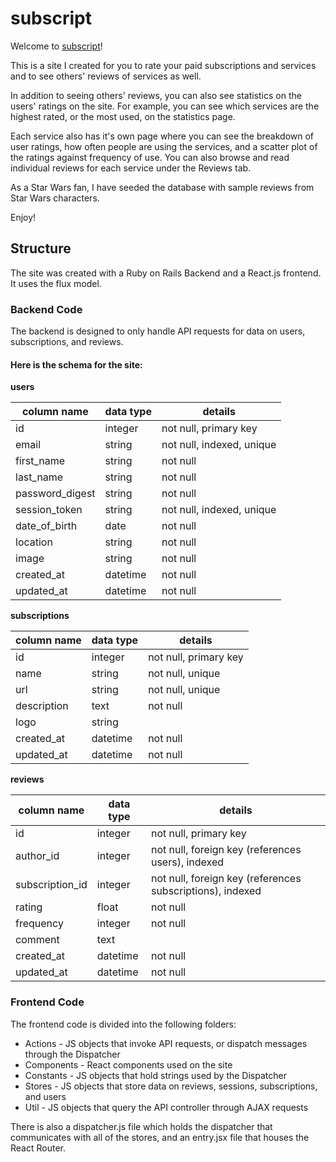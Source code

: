 # subscript

Welcome to [subscript](www.pardhaponugoti.com)!  

This is a site I created for you to rate your paid subscriptions and services
and to see others' reviews of services as well.

In addition to seeing others' reviews, you can also see statistics on the users'
ratings on the site. For example, you can see which services are the highest rated,
or the most used, on the statistics page.

Each service also has it's own page where you can see the breakdown of user ratings,
how often people are using the services, and a scatter plot of the ratings against
frequency of use.  You can also browse and read individual reviews for each service
under the Reviews tab.

As a Star Wars fan, I have seeded the database with sample reviews from Star Wars characters.

Enjoy!  

## Structure

The site was created with a Ruby on Rails Backend and a React.js frontend.  It uses the
flux model.

### Backend Code

The backend is designed to only handle API requests for data on users, subscriptions, and reviews.

#### Here is the schema for the site:

**users**

column name     | data type | details
----------------|-----------|-----------------------
id              | integer   | not null, primary key
email           | string    | not null, indexed, unique
first_name      | string    | not null
last_name       | string    | not null
password_digest | string    | not null
session_token   | string    | not null, indexed, unique
date_of_birth   | date      | not null
location        | string    | not null
image           | string    | not null
created_at      | datetime  | not null
updated_at      | datetime  | not null

**subscriptions**

column name     | data type | details
----------------|-----------|-----------------------
id              | integer   | not null, primary key
name            | string    | not null, unique
url             | string    | not null, unique
description     | text      | not null
logo            | string    |
created_at      | datetime  | not null
updated_at      | datetime  | not null

**reviews**

column name     | data type | details
----------------|-----------|-----------------------
id              | integer   | not null, primary key
author_id       | integer   | not null, foreign key (references users), indexed
subscription_id | integer   | not null, foreign key (references subscriptions), indexed
rating          | float     | not null
frequency       | integer   | not null
comment         | text      |
created_at      | datetime  | not null
updated_at      | datetime  | not null


### Frontend Code

The frontend code is divided into the following folders:

* Actions - JS objects that invoke API requests, or dispatch messages through the Dispatcher
* Components - React components used on the site
* Constants - JS objects that hold strings used by the Dispatcher
* Stores - JS objects that store data on reviews, sessions, subscriptions, and users
* Util - JS objects that query the API controller through AJAX requests

There is also a dispatcher.js file which holds the dispatcher that communicates
with all of the stores, and an entry.jsx file that houses the React Router.
